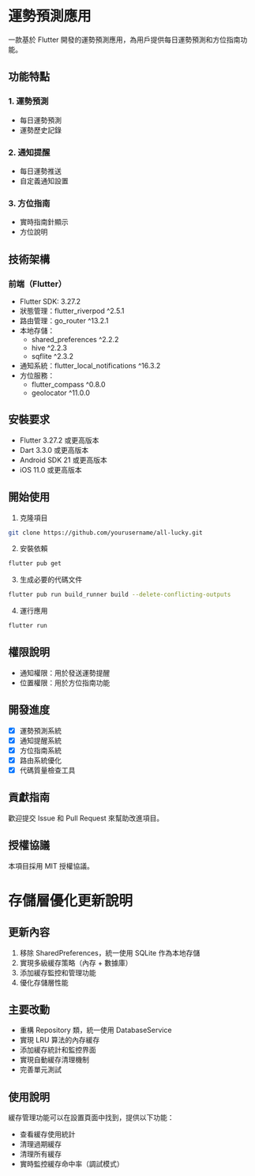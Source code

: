 # 運勢預測應用

一款基於 Flutter 開發的運勢預測應用，為用戶提供每日運勢預測和方位指南功能。

## 功能特點

### 1. 運勢預測
- 每日運勢預測
- 運勢歷史記錄

### 2. 通知提醒
- 每日運勢推送
- 自定義通知設置

### 3. 方位指南
- 實時指南針顯示
- 方位說明

## 技術架構

### 前端（Flutter）
- Flutter SDK: 3.27.2
- 狀態管理：flutter_riverpod ^2.5.1
- 路由管理：go_router ^13.2.1
- 本地存儲：
  - shared_preferences ^2.2.2
  - hive ^2.2.3
  - sqflite ^2.3.2
- 通知系統：flutter_local_notifications ^16.3.2
- 方位服務：
  - flutter_compass ^0.8.0
  - geolocator ^11.0.0

## 安裝要求
- Flutter 3.27.2 或更高版本
- Dart 3.3.0 或更高版本
- Android SDK 21 或更高版本
- iOS 11.0 或更高版本

## 開始使用

1. 克隆項目
```bash
git clone https://github.com/yourusername/all-lucky.git
```

2. 安裝依賴
```bash
flutter pub get
```

3. 生成必要的代碼文件
```bash
flutter pub run build_runner build --delete-conflicting-outputs
```

4. 運行應用
```bash
flutter run
```

## 權限說明
- 通知權限：用於發送運勢提醒
- 位置權限：用於方位指南功能

## 開發進度
- [x] 運勢預測系統
- [x] 通知提醒系統
- [x] 方位指南系統
- [x] 路由系統優化
- [x] 代碼質量檢查工具

## 貢獻指南
歡迎提交 Issue 和 Pull Request 來幫助改進項目。

## 授權協議
本項目採用 MIT 授權協議。

# 存儲層優化更新說明

## 更新內容
1. 移除 SharedPreferences，統一使用 SQLite 作為本地存儲
2. 實現多級緩存策略（內存 + 數據庫）
3. 添加緩存監控和管理功能
4. 優化存儲層性能

## 主要改動
- 重構 Repository 類，統一使用 DatabaseService
- 實現 LRU 算法的內存緩存
- 添加緩存統計和監控界面
- 實現自動緩存清理機制
- 完善單元測試

## 使用說明
緩存管理功能可以在設置頁面中找到，提供以下功能：
- 查看緩存使用統計
- 清理過期緩存
- 清理所有緩存
- 實時監控緩存命中率（調試模式） 